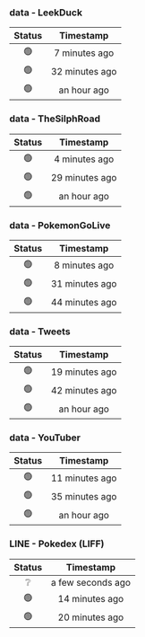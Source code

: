 ### data - LeekDuck
| Status | Timestamp |
|:------:|:---------:|
| 🟢 | 7 minutes ago |
| 🟢 | 32 minutes ago |
| 🟢 | an hour ago |

### data - TheSilphRoad
| Status | Timestamp |
|:------:|:---------:|
| 🟢 | 4 minutes ago |
| 🟢 | 29 minutes ago |
| 🟢 | an hour ago |

### data - PokemonGoLive
| Status | Timestamp |
|:------:|:---------:|
| 🟢 | 8 minutes ago |
| 🟢 | 31 minutes ago |
| 🟢 | 44 minutes ago |

### data - Tweets
| Status | Timestamp |
|:------:|:---------:|
| 🟢 | 19 minutes ago |
| 🟢 | 42 minutes ago |
| 🟢 | an hour ago |

### data - YouTuber
| Status | Timestamp |
|:------:|:---------:|
| 🟢 | 11 minutes ago |
| 🟢 | 35 minutes ago |
| 🟢 | an hour ago |

### LINE - Pokedex (LIFF)
| Status | Timestamp |
|:------:|:---------:|
| ❔ | a few seconds ago |
| 🟢 | 14 minutes ago |
| 🟢 | 20 minutes ago |

